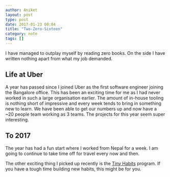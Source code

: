 ```yaml
---
author: Aniket
layout: post
type: post
date: 2017-01-23 00:04
title: "Two-Zero-Sixteen"
category: note
tags: []
---
```


I have managed to outplay myself by reading zero books. On the side I have written nothing apart from what my job demanded.

## Life at Uber

A year has passed since I joined Uber as the first software engineer joining the Bangalore office. This has been an exciting time for me as I had never worked in such a large organisation earlier. The amount of in-house tooling is nothing short of impressive and every week tends to bring in something new to learn. We have been able to get our numbers up and now have a ~20 people team working as 3 teams. The projects for this year seem super interesting.

## To 2017

The year has had a fun start where I worked from Nepal for a week. I am going to continue to take time off for travel every now and then.

The other exciting thing I picked up recently is the [Tiny Habits](http://tinyhabits.com/) program. If you have a tough time building new habits, this might be for you.
